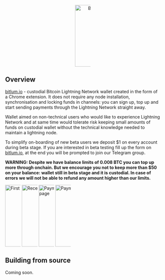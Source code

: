<p align="center">
<a href="https://bitlum.io"><img src="https://i.imgur.com/dwhqCgZ.png" alt="Bitlum, get it now at bitlum.io" style="max-width:10%;" width="200"></a>
</p>

## Overview

[bitlum.io](https://bitlum.io) - custodial Bitcoin Lightning Network wallet created in the form of a Chrome extension. It does not require any node installation, synchronisation and locking funds in channels: you can sign up, top up and start sending payments through the Lightning Network straight away.

Wallet aimed on non-technical users who would like to experience Lightning Network and at same time would tolerate risk keeping small amounts of funds on custodial wallet without the technical knowledge needed to maintain a lightning node.

To simplify on-boarding of new beta users we deposit $1 on every account during beta stage. If you are interested in beta testing fill up the form on [bitlum.io](https://bitlum.io), at the end you will be prompted to join our Telegram group.

**WARNING: Despite we have balance limits of 0.008 BTC you can top up more through onchain. But we encourage you not to keep more than $50 on your balance: wallet still in beta stage and it is custodial. In case of errors we will not be able to refund any amount higher than our limits.**

<p align="left">
<a href="https://bitlum.io"><img src="https://i.imgur.com/QDmvwaM.png" alt="First beta tester page" style="max-width:10%;" width="200"></a>
<a href="https://bitlum.io"><img src="https://i.imgur.com/H0xD95c.png" alt="Receive funds page" style="max-width:10%;" width="200"></a>
<a href="https://bitlum.io"><img src="https://i.imgur.com/GnY1bW8.png" alt="Payment confirmation page" style="max-width:10%;" width="200"></a>
<a href="https://bitlum.io"><img src="https://i.imgur.com/m3nyjQv.png" alt="Payment list page" style="max-width:10%;" width="200"></a>
</p>

## Building from source

Coming soon. 
